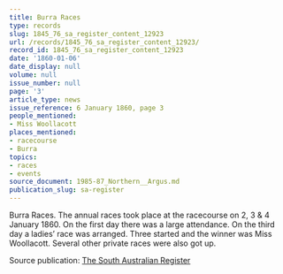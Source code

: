 ```yaml
---
title: Burra Races
type: records
slug: 1845_76_sa_register_content_12923
url: /records/1845_76_sa_register_content_12923/
record_id: 1845_76_sa_register_content_12923
date: '1860-01-06'
date_display: null
volume: null
issue_number: null
page: '3'
article_type: news
issue_reference: 6 January 1860, page 3
people_mentioned:
- Miss Woollacott
places_mentioned:
- racecourse
- Burra
topics:
- races
- events
source_document: 1985-87_Northern__Argus.md
publication_slug: sa-register
---
```


Burra Races.  The annual races took place at the racecourse on 2, 3 & 4 January 1860.  On the first day there was a large attendance.  On the third day a ladies’ race was arranged.  Three started and the winner was Miss Woollacott.  Several other private races were also got up.

Source publication: [The South Australian Register](/publications/sa-register/)
